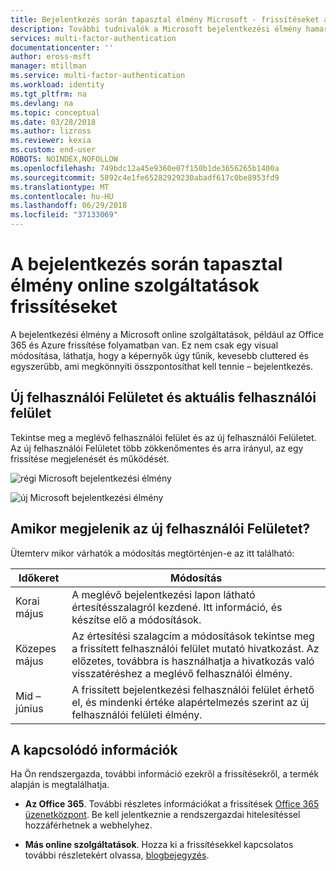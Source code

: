```yaml
---
title: Bejelentkezés során tapasztal élmény Microsoft - frissítéseket az Azure AD |} Microsoft Docs
description: További tudnivalók a Microsoft bejelentkezési élmény hamarosan az új frissítések
services: multi-factor-authentication
documentationcenter: ''
author: eross-msft
manager: mtillman
ms.service: multi-factor-authentication
ms.workload: identity
ms.tgt_pltfrm: na
ms.devlang: na
ms.topic: conceptual
ms.date: 03/28/2018
ms.author: lizross
ms.reviewer: kexia
ms.custom: end-user
ROBOTS: NOINDEX,NOFOLLOW
ms.openlocfilehash: 749bdc12a45e9360e07f150b1de3656265b1400a
ms.sourcegitcommit: 5892c4e1fe65282929230abadf617c0be8953fd9
ms.translationtype: MT
ms.contentlocale: hu-HU
ms.lasthandoff: 06/29/2018
ms.locfileid: "37133069"
---
```

# <a name="updates-to-the-sign-in-experience-for-online-services"></a>A bejelentkezés során tapasztal élmény online szolgáltatások frissítéseket

A bejelentkezési élmény a Microsoft online szolgáltatások, például az Office 365 és Azure frissítése folyamatban van. Ez nem csak egy visual módosítása, láthatja, hogy a képernyők úgy tűnik, kevesebb cluttered és egyszerűbb, ami megkönnyíti összpontosíthat kell tennie – bejelentkezés.

## <a name="current-ui-versus-new-ui"></a>Új felhasználói Felületet és aktuális felhasználói felület

Tekintse meg a meglévő felhasználói felület és az új felhasználói Felületet. Az új felhasználói Felületet több zökkenőmentes és arra irányul, az egy frissítése megjelenését és működését.

![régi Microsoft bejelentkezési élmény](./media/sign-in-experience-updates/microsoft-sign-in-experience-old.jpg)

![új Microsoft bejelentkezési élmény](./media/sign-in-experience-updates/microsoft-sign-in-experience-new.jpg)

## <a name="when-will-the-new-ui-appear"></a>Amikor megjelenik az új felhasználói Felületet?

Ütemterv mikor várhatók a módosítás megtörténjen-e az itt található:

| Időkeret | Módosítás |
|-----------|--------|
| Korai május | A meglévő bejelentkezési lapon látható értesítésszalagról kezdené. Itt információ, és készítse elő a módosítások. |
| Közepes május   | Az értesítési szalagcím a módosítások tekintse meg a frissített felhasználói felület mutató hivatkozást. Az előzetes, továbbra is használhatja a hivatkozás való visszatéréshez a meglévő felhasználói élmény. |
| Mid – június  | A frissített bejelentkezési felhasználói felület érhető el, és mindenki értéke alapértelmezés szerint az új felhasználói felületi élmény. |

## <a name="related-info"></a>A kapcsolódó információk

Ha Ön rendszergazda, további információ ezekről a frissítésekről, a termék alapján is megtalálhatja.

- **Az Office 365**. További részletes információkat a frissítések [Office 365 üzenetközpont](https://portal.office.com/adminportal/home#/MessageCenter?id=MC133397&MCLinkSource=DigestMail). Be kell jelentkeznie a rendszergazdai hitelesítéssel hozzáférhetnek a webhelyhez.

- **Más online szolgáltatások**. Hozza ki a frissítésekkel kapcsolatos további részletekért olvassa, [blogbejegyzés](https://cloudblogs.microsoft.com/enterprisemobility/2018/04/04/upcoming-improvements-to-the-azure-ad-sign-in-experience/).
